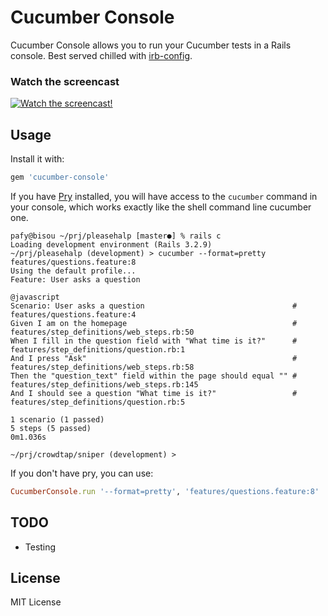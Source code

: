Cucumber Console
=============

Cucumber Console allows you to run your Cucumber tests in a Rails console.
Best served chilled with [irb-config](https://github.com/nviennot/irb-config).

### Watch the screencast

[![Watch the screencast!](https://s3.amazonaws.com/velvetpulse/screencasts/irb-config-screencast.jpg)](http://velvetpulse.com/2012/11/19/improve-your-ruby-workflow-by-integrating-vim-tmux-pry/)

Usage
------

Install it with:

```ruby
gem 'cucumber-console'
```

If you have [Pry](https://github.com/pry/pry) installed, you will have access to the `cucumber` command
in your console, which works exactly like the shell command line cucumber one.


```
pafy@bisou ~/prj/pleasehalp [master●] % rails c
Loading development environment (Rails 3.2.9)
~/prj/pleasehalp (development) > cucumber --format=pretty features/questions.feature:8
Using the default profile...
Feature: User asks a question

@javascript
Scenario: User asks a question                                 # features/questions.feature:4
Given I am on the homepage                                     # features/step_definitions/web_steps.rb:50
When I fill in the question field with "What time is it?"      # features/step_definitions/question.rb:1
And I press "Ask"                                              # features/step_definitions/web_steps.rb:58
Then the "question_text" field within the page should equal "" # features/step_definitions/web_steps.rb:145
And I should see a question "What time is it?"                 # features/step_definitions/question.rb:5

1 scenario (1 passed)
5 steps (5 passed)
0m1.036s

~/prj/crowdtap/sniper (development) >
```

If you don't have pry, you can use:

```ruby
CucumberConsole.run '--format=pretty', 'features/questions.feature:8'
```

TODO
----

* Testing

License
-------

MIT License
